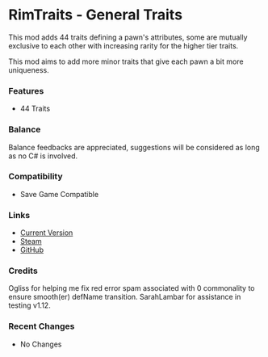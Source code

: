 # RimTraits - General Traits

This mod adds 44 traits defining a pawn's attributes, some are mutually exclusive to each other with increasing rarity for the higher tier traits.

This mod aims to add more minor traits that give each pawn a bit more uniqueness.

### Features

- 44 Traits

### Balance

Balance feedbacks are appreciated, suggestions will be considered as long as no C# is involved.

### Compatibility

- Save Game Compatible

### Links

- [Current Version](https://github.com/Sierra0003/RimTraits---General-Traits/releases/tag/v1.13)
- [Steam](https://steamcommunity.com/sharedfiles/filedetails/?id=2206957172)
- [GitHub](https://github.com/Sierra0003/RimTraits---General-Traits)

### Credits

Ogliss for helping me fix red error spam associated with 0 commonality to ensure smooth(er) defName transition.
SarahLambar for assistance in testing v1.12.

### Recent Changes

- No Changes
